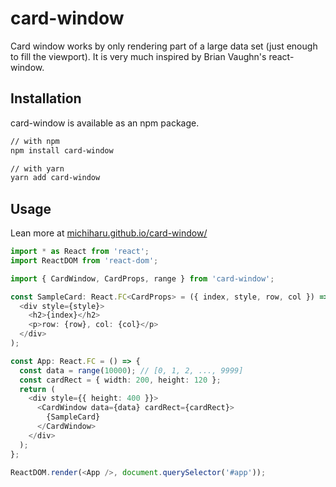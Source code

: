 # card-window

Card window works by only rendering part of a large data set (just enough to fill the viewport).
It is very much inspired by Brian Vaughn's react-window.

## Installation

card-window is available as an npm package.

```bash
// with npm
npm install card-window

// with yarn
yarn add card-window
```

## Usage

Lean more at [michiharu.github.io/card-window/](https://michiharu.github.io/card-window/?path=/docs/introduction--page)

```typescript
import * as React from 'react';
import ReactDOM from 'react-dom';

import { CardWindow, CardProps, range } from 'card-window';

const SampleCard: React.FC<CardProps> = ({ index, style, row, col }) => (
  <div style={style}>
    <h2>{index}</h2>
    <p>row: {row}, col: {col}</p>
  </div>
);

const App: React.FC = () => {
  const data = range(10000); // [0, 1, 2, ..., 9999]
  const cardRect = { width: 200, height: 120 };
  return (
    <div style={{ height: 400 }}>
      <CardWindow data={data} cardRect={cardRect}>
        {SampleCard}
      </CardWindow>
    </div>
  );
};

ReactDOM.render(<App />, document.querySelector('#app'));
```
